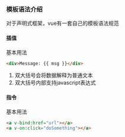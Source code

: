 ### 模板语法介绍
对于声明式框架，vue有一套自己的模板语法规范
#### 插值
基本用法
```html
<div>Message: {{ msg }}</div>
```
1. 双大括号会将数据解释为普通文本
2. 双大括号内部支持javascript表达式

#### 指令
基本用法
```html
<a v-bind:href="url"></a>
<a v-on:click="doSomething"></a>
```